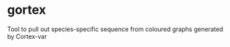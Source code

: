 gortex
======

Tool to pull out species-specific sequence from coloured graphs generated by Cortex-var
